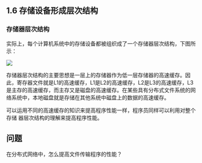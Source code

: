 ## 1.6 存储设备形成层次结构
### 存储器层次结构
实际上，每个计算机系统中的存储设备都被组织成了一个存储器层次结构，下图所示：

<img src="./image/1-6-1.png" >

存储器层次结构的主要思想是一层上的存储器作为低一层存储器的高速缓存。因此，寄存器文件就是L1的高速缓存，L1是L2的高速缓存，L2是L3的高速缓存，L3是主存的高速缓存，而主存又是磁盘的高速缓存。在某些具有分布式文件系统的网络系统中，本地磁盘就是存储在其他系统中磁盘上的数据的高速缓存。  

可以运用不同的高速缓存的知识来提高程序性能一样，程序员同样可以利用对整个存储
器层次结构的理解来提高程序性能。  

## 问题
在分布式网络中，怎么提高文件传输程序的性能？  

